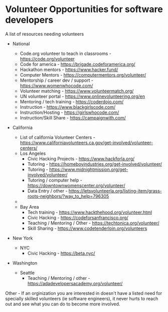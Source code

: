 # Volunteer Opportunities for software developers

A list of resources needing volunteers

- National 
    - Code.org volunteer to teach in classrooms - https://code.org/volunteer
    - Code for america - https://brigade.codeforamerica.org/
    - Hackathon mentors - https://www.hacker.fund/
    - Computer Mentors - https://computermentors.org/volunteer/
    - Mentorship / career dev / support - https://www.womenwhocode.com/
    - Volunteer matching - https://www.volunteermatch.org/
    - UN volunteer portal - https://www.onlinevolunteering.org/en
    - Mentoring / tech training - https://coderdojo.com/
    - Instruction - https://www.blackgirlscode.com/
    - Instruction/Hosting - https://girlswhocode.com/
    - Instruction/Skill Share - https://campaignwith.com/
- California 
  - List of california Volunteer Centers - https://www.californiavolunteers.ca.gov/get-involved/volunteer-centers/
  - Los Angeles 
    - Civic Hacking Projects - https://www.hackforla.org/
    - Tutoring - https://homeboyindustries.org/get-involved/volunteer/
    - Tutoring - https://www.midnightmission.org/get-involved/volunteer/
    - Tutoring / computer help - https://downtownwomenscenter.org/volunteer/
    - Data Entry / other - https://letsvolunteerla.org/listing-item/grass-roots-neighbors/?way_to_help=796305
  -  
  - Bay Area 
    - Tech training - https://www.hackthehood.org/volunteer.html
    - Civic Hacking - https://codeforsanfrancisco.org/
    - Teaching / Mentoring / Other - https://techtonica.org/volunteer/
    - Skill Sharing - https://www.codetenderloin.org/volunteers

- New York
  - NYC 
    - Civic Hacking - https://beta.nyc/

- Washington
  - Seattle
    - Teaching / Mentoring / other - https://adadevelopersacademy.org/volunteer/



Other - If an orginization you are interested in doesn't have a listed need for specially skilled volunteers (ie software engineers), it never hurts to reach out and see what you can do to become more involved.



